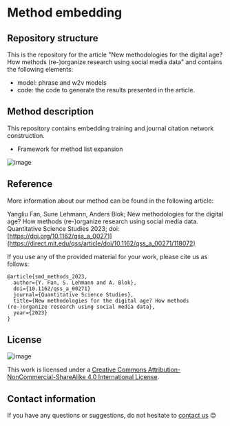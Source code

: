 # Method embedding

## Repository structure
This is the repository for the article "New methodologies for the digital age? How methods (re-)organize research using social media data" and contains the following elements:
 
- model: phrase and w2v models 
- code: the code to generate the results presented in the article.

## Method description
This repository contains embedding training and journal citation network construction. 

- Framework for method list expansion 

![image](https://github.com/YangliuF95/Method_embedding/assets/60612969/18be8cba-7ae7-4308-ba99-d72f24b3bc51)


## Reference

More information about our method can be found in the following article:

 Yangliu Fan, Sune Lehmann, Anders Blok; New methodologies for the digital age? How methods (re-)organize research using social media data. Quantitative Science Studies 2023; doi: [https://doi.org/10.1162/qss_a_00271](https://direct.mit.edu/qss/article/doi/10.1162/qss_a_00271/118072)
  
If you use any of the provided material for your work, please cite us as follows:
```
@article{smd_methods_2023,
  author={Y. Fan, S. Lehmann and A. Blok},
  doi={10.1162/qss_a_00271}
  journal={Quantitative Science Studies},
  title={New methodologies for the digital age? How methods (re-)organize research using social media data},
  year={2023}
}
```

## License
![image](https://user-images.githubusercontent.com/60612969/135886472-567c603e-8001-43e3-a808-f020ba14814d.png)

This work is licensed under a [Creative Commons Attribution-NonCommercial-ShareAlike 4.0 International License](https://creativecommons.org/licenses/by-nc-sa/4.0/). 

## Contact information
If you have any questions or suggestions, do not hesitate to [contact us](mailto:yangliufan@sodas.ku.dk) 😊
